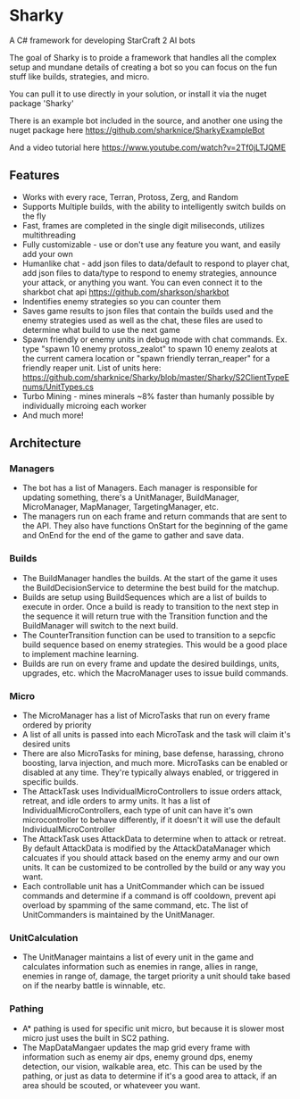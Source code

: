 # Sharky
A C# framework for developing StarCraft 2 AI bots

The goal of Sharky is to proide a framework that handles all the complex setup and mundane details of creating a bot so you can focus on the fun stuff like builds, strategies, and micro.  

You can pull it to use directly in your solution, or install it via the nuget package 'Sharky'

There is an example bot included in the source, and another one using the nuget package here https://github.com/sharknice/SharkyExampleBot

And a video tutorial here https://www.youtube.com/watch?v=2Tf0jLTJQME

## Features
- Works with every race, Terran, Protoss, Zerg, and Random
- Supports Multiple builds, with the ability to intelligently switch builds on the fly
- Fast, frames are completed in the single digit miliseconds, utilizes multithreading
- Fully customizable - use or don't use any feature you want, and easily add your own
- Humanlike chat - add json files to data/default to respond to player chat, add json files to data/type to respond to enemy strategies, announce your attack, or anything you want.  You can even connect it to the sharkbot chat api https://github.com/sharkson/sharkbot
- Indentifies enemy strategies so you can counter them
- Saves game results to json files that contain the builds used and the enemy strategies used as well as the chat, these files are used to determine what build to use the next game
- Spawn friendly or enemy units in debug mode with chat commands.  Ex. type "spawn 10 enemy protoss_zealot" to spawn 10 enemy zealots at the current camera location or "spawn friendly terran_reaper" for a friendly reaper unit.  List of units here: https://github.com/sharknice/Sharky/blob/master/Sharky/S2ClientTypeEnums/UnitTypes.cs
- Turbo Mining - mines minerals ~8% faster than humanly possible by individually microing each worker
- And much more!

## Architecture
 ### Managers
- The bot has a list of Managers. Each manager is responsible for updating something, there's a UnitManager, BuildManager, MicroManager, MapManager, TargetingManager, etc.
- The managers run on each frame and return commands that are sent to the API.  They also have functions OnStart for the beginning of the game and OnEnd for the end of the game to gather and save data.
### Builds
- The BuildManager handles the builds. At the start of the game it uses the BuildDecisionService to determine the best build for the matchup.
- Builds are setup using BuildSequences which are a list of builds to execute in order.  Once a build is ready to transition to the next step in the sequence it will return true with the Transition function and the BuildManager will switch to the next build.  
- The CounterTransition function can be used to transition to a sepcfic build sequence based on enemy strategies.  This would be a good place to implement machine learning.
- Builds are run on every frame and update the desired buildings, units, upgrades, etc. which the MacroManager uses to issue build commands.
### Micro
- The MicroManager has a list of MicroTasks that run on every frame ordered by priority
- A list of all units is passed into each MicroTask and the task will claim it's desired units
- There are also MicroTasks for mining, base defense, harassing, chrono boosting, larva injection, and much more.  MicroTasks can be enabled or disabled at any time.  They're typically always enabled, or triggered in specific builds.
- The AttackTask uses IndividualMicroControllers to issue orders attack, retreat, and idle orders to army units.  It has a list of IndividualMicroControllers, each type of unit can have it's own microcontroller to behave differently, if it doesn't it will use the default IndividualMicroController
- The AttackTask uses AttackData to determine when to attack or retreat.  By default AttackData is modified by the AttackDataManager which calcuates if you should attack based on the enemy army and our own units.  It can be customized to be controlled by the build or any way you want.
- Each controllable unit has a UnitCommander which can be issued commands and determine if a command is off cooldown, prevent api overload by spamming of the same command, etc. The list of UnitCommanders is maintained by the UnitManager. 
### UnitCalculation
- The UnitManager maintains a list of every unit in the game and calculates information such as enemies in range, allies in range, enemies in range of, damage, the target priority a unit should take based on if the nearby battle is winnable, etc.  
### Pathing
- A* pathing is used for specific unit micro, but because it is slower most micro just uses the built in SC2 pathing.  
- The MapDataMangaer updates the map grid every frame with information such as enemy air dps, enemy ground dps, enemy detection, our vision, walkable area, etc.  This can be used by the pathing, or just as data to determine if it's a good area to attack, if an area should be scouted, or whateveer you want.
